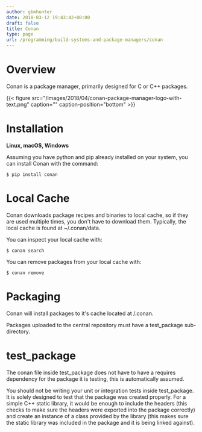 ```yaml
---
author: gbmhunter
date: 2018-03-12 19:43:42+00:00
draft: false
title: Conan
type: page
url: /programming/build-systems-and-package-managers/conan
---
```


# Overview




Conan is a package manager, primarily designed for C or C++ packages.




{{< figure src="/images/2018/04/conan-package-manager-logo-with-text.png" caption="" caption-position="bottom" >}}




# Installation




**Linux, macOS, Windows**




Assuming you have python and pip already installed on your system, you can install Conan with the command:



    
    $ pip install conan




# Local Cache




Conan downloads package recipes and binaries to local cache, so if they are used multiple times, you don't have to download them. Typically, the local cache is found at ~/.conan/data.




You can inspect your local cache with:



    
    $ conan search




You can remove packages from your local cache with:



    
    $ conan remove







# Packaging




Conan will install packages to it's cache located at <user home directory>/.conan.




Packages uploaded to the central repository must have a test_package sub-directory.




# test_package




The conan file inside test_package does not have to have a requires dependency for the package it is testing, this is automatically assumed.




You should not be writing your unit or integration tests inside test_package. It is solely designed to test that the package was created properly. For a simple C++ static library, it would be enough to include the headers (this checks to make sure the headers were exported into the package correctly) and create an instance of a class provided by the library (this makes sure the static library was included in the package and it is being linked against).
